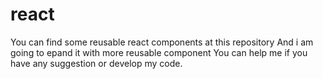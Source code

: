 # react
You can find some reusable react components at this repository
And i am going to epand it with more reusable component 
You can help me if you have any suggestion or develop my code.
